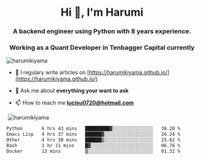 <h1 align="center">Hi 👋, I'm Harumi</h1>
<h3 align="center">A backend engineer using <b>Python</b> with 8 years experience.</h3>
<h3 align="center">Working as a Quant Developer in <b>Tenbagger Capital</b> currently</h3>

<p align="left"> <img src="https://komarev.com/ghpvc/?username=harumikiyama" alt="harumikiyama" /> </p>


- 📝 I regulary write articles on [https://harumikiyama.github.io/](https://harumikiyama.github.io/)

- 💬 Ask me about **everything your want to ask**

- 📫 How to reach me **lucisu0720@hotmail.com**

<p>&nbsp;<img align="center" src="https://github-readme-stats.vercel.app/api?username=harumikiyama&show_icons=true" alt="harumikiyama" /></p>


<!--START_SECTION:waka-->

```txt
Python       6 hrs 43 mins   █████████▓░░░░░░░░░░░░░░░   38.20 %
Emacs Lisp   4 hrs 37 mins   ██████▓░░░░░░░░░░░░░░░░░░   26.24 %
Other        4 hrs 30 mins   ██████▒░░░░░░░░░░░░░░░░░░   25.62 %
Bash         1 hr 11 mins    █▓░░░░░░░░░░░░░░░░░░░░░░░   06.76 %
Docker       13 mins         ▒░░░░░░░░░░░░░░░░░░░░░░░░   01.32 %
```

<!--END_SECTION:waka-->
